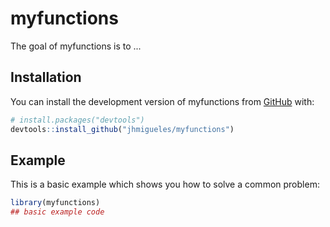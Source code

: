 
# myfunctions

<!-- badges: start -->
<!-- badges: end -->

The goal of myfunctions is to ...

## Installation

You can install the development version of myfunctions from [GitHub](https://github.com/) with:

``` r
# install.packages("devtools")
devtools::install_github("jhmigueles/myfunctions")
```

## Example

This is a basic example which shows you how to solve a common problem:

``` r
library(myfunctions)
## basic example code
```

